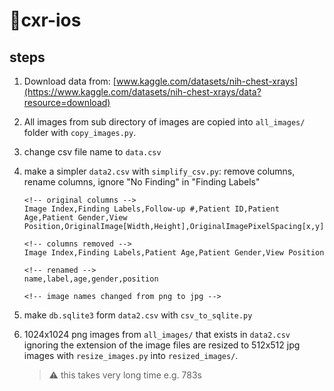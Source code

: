 # 🩻cxr-ios

## steps

1. Download data from: [www.kaggle.com/datasets/nih-chest-xrays](https://www.kaggle.com/datasets/nih-chest-xrays/data?resource=download)
2. All images from sub directory of images are copied into `all_images/` folder with `copy_images.py`.
3. change csv file name to `data.csv`
4. make a simpler `data2.csv` with `simplify_csv.py`: remove columns, rename columns, ignore "No Finding" in "Finding Labels"

   ```csv
   <!-- original columns -->
   Image Index,Finding Labels,Follow-up #,Patient ID,Patient Age,Patient Gender,View Position,OriginalImage[Width,Height],OriginalImagePixelSpacing[x,y],

   <!-- columns removed -->
   Image Index,Finding Labels,Patient Age,Patient Gender,View Position

   <!-- renamed -->
   name,label,age,gender,position

   <!-- image names changed from png to jpg -->
   ```

5. make `db.sqlite3` form `data2.csv` with `csv_to_sqlite.py`
6. 1024x1024 png images from `all_images/` that exists in `data2.csv` ignoring the extension of the image files are resized to 512x512 jpg images with `resize_images.py` into `resized_images/`.

   > ⚠︎ this takes very long time e.g. 783s
